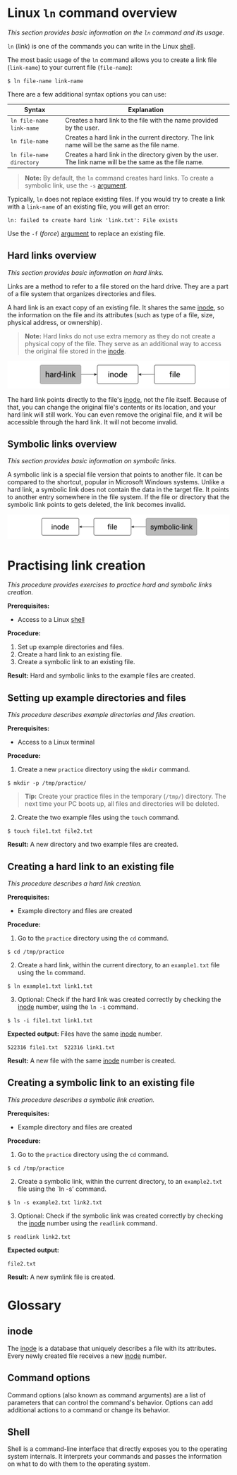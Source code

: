# Linux `ln` command overview
*This section provides basic information on the `ln` command and its usage.*

`ln` (*link*) is one of the commands you can write in the Linux [shell](#Shell).

The most basic usage of the `ln` command allows you to create a link file (`link-name`) to your current file (`file-name`):
```
$ ln file-name link-name
```
There are a few additional syntax options you can use:

|Syntax|Explanation|
| ------------- | ------------- |
|`ln file-name link-name`| Creates a hard link to the file with the name provided by the user.|
|`ln file-name`| Creates a hard link in the current directory. The link name will be the same as the file name.|
|`ln file-name directory`| Creates a hard link in the directory given by the user. The link name will be the same as the file name.|

> **Note:**
By default, the `ln` command creates hard links. To create a symbolic link, use the `-s` [argument](#command-options).

Typically, `ln` does not replace existing files. If you would try to create a link with a `link-name` of an existing file, you will get an error:
```
ln: failed to create hard link 'link.txt': File exists
```
Use the `-f` (*force*) [argument](#command-options) to replace an existing file.

## Hard links overview
*This section provides basic information on hard links.*

Links are a method to refer to a file stored on the hard drive. They are a part of a file system that organizes directories and files.

A hard link is an exact copy of an existing file. It shares the same [inode](#inode), so the information on the file and its attributes (such as type of a file, size, physical address, or ownership).

> **Note:**
Hard links do not use extra memory as they do not create a physical copy of the file. They serve as an additional way to access the original file stored in the [inode](#inode).

![alt text](https://github.com/patrycja-guzik/ln-writing-sample/blob/master/hard.jpg?raw=true)

The hard link points directly to the file's [inode](#inode), not the file itself. Because of that, you can change the original file's contents or its location, and your hard link will still work. You can even remove the original file, and it will be accessible through the hard link. It will not become invalid.

## Symbolic links overview
*This section provides basic information on symbolic links.*

A symbolic link is a special file version that points to another file. It can be compared to the shortcut, popular in Microsoft Windows systems. Unlike a hard link, a symbolic link does not contain the data in the target file. It points to another entry somewhere in the file system. If the file or directory that the symbolic link points to gets deleted, the link becomes invalid.

![alt text](https://github.com/patrycja-guzik/ln-writing-sample/blob/master/soft.jpg?raw=true)

# Practising link creation
*This procedure provides exercises to practice hard and symbolic links creation.*

**Prerequisites:**
- Access to a Linux [shell](##Shell)

**Procedure:**
1. Set up example directories and files.
2. Create a hard link to an existing file.
3. Create a symbolic link to an existing file.

**Result:**
Hard and symbolic links to the example files are created. 

## Setting up example directories and files
*This procedure describes example directories and files creation.*

**Prerequisites:**
- Access to a Linux terminal

**Procedure:**
1. Create a new `practice` directory using the `mkdir` command.
```
$ mkdir -p /tmp/practice/
```
> **Tip:**
Create your practice files in the temporary (`/tmp/`) directory. The next time your PC boots up, all files and directories will be deleted.

2. Create the two example files using the `touch` command.
```
$ touch file1.txt file2.txt
```

**Result:**
A new directory and two example files are created.

## Creating a hard link to an existing file
*This procedure describes a hard link creation.*

**Prerequisites:**
- Example directory and files are created

**Procedure:**
1. Go to the `practice` directory using the `cd` command.
```
$ cd /tmp/practice
```
2. Create a hard link, within the current directory, to an `example1.txt` file using the `ln` command.
```
$ ln example1.txt link1.txt
```
3. Optional: Check if the hard link was created correctly by checking the [inode](#inode) number, using the `ln -i` command.
```
$ ls -i file1.txt link1.txt 
```
**Expected output:**
Files have the same [inode](#inode) number.
```
522316 file1.txt  522316 link1.txt
```

**Result:**
A new file with the same [inode](#inode) number is created.

## Creating a symbolic link to an existing file
*This procedure describes a symbolic link creation.*

**Prerequisites:**
- Example directory and files are created

**Procedure:**
1. Go to the `practice` directory using the `cd` command.
```
$ cd /tmp/practice
```
2. Create a symbolic link, within the current directory, to an `example2.txt` file using the `ln -s' command.
```
$ ln -s example2.txt link2.txt
```
3. Optional: Check if the symbolic link was created correctly by checking the [inode](#inode) number using the `readlink` command.
```
$ readlink link2.txt
```

**Expected output:**
```
file2.txt
```
**Result:**
A new symlink file is created. 

# Glossary

## inode
The [inode](#inode) is a database that uniquely describes a file with its attributes. Every newly created file receives a new [inode](#inode) number.

## Command options
Command options (also known as command arguments) are a list of parameters that can control the command's behavior. Options can add additional actions to a command or change its behavior.

## Shell
Shell is a command-line interface that directly exposes you to the operating system internals. It interprets your commands and passes the information on what to do with them to the operating system.
